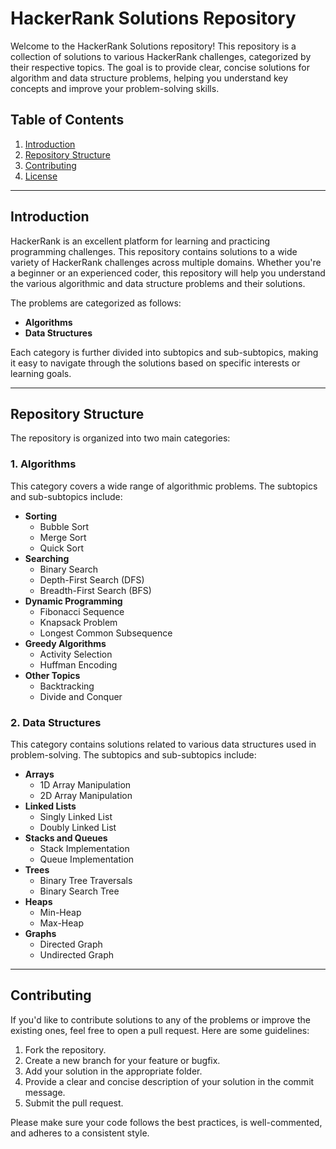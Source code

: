 # HackerRank Solutions Repository

Welcome to the HackerRank Solutions repository! This repository is a collection of solutions to various HackerRank challenges, categorized by their respective topics. The goal is to provide clear, concise solutions for algorithm and data structure problems, helping you understand key concepts and improve your problem-solving skills.

## Table of Contents

1. [Introduction](#introduction)
2. [Repository Structure](#repository-structure)
3. [Contributing](#contributing)
4. [License](#license)

---

## Introduction

HackerRank is an excellent platform for learning and practicing programming challenges. This repository contains solutions to a wide variety of HackerRank challenges across multiple domains. Whether you're a beginner or an experienced coder, this repository will help you understand the various algorithmic and data structure problems and their solutions.

The problems are categorized as follows:

- **Algorithms**
- **Data Structures**

Each category is further divided into subtopics and sub-subtopics, making it easy to navigate through the solutions based on specific interests or learning goals.

---

## Repository Structure

The repository is organized into two main categories:

### 1. **Algorithms**
This category covers a wide range of algorithmic problems. The subtopics and sub-subtopics include:

- **Sorting**
  - Bubble Sort
  - Merge Sort
  - Quick Sort
- **Searching**
  - Binary Search
  - Depth-First Search (DFS)
  - Breadth-First Search (BFS)
- **Dynamic Programming**
  - Fibonacci Sequence
  - Knapsack Problem
  - Longest Common Subsequence
- **Greedy Algorithms**
  - Activity Selection
  - Huffman Encoding
- **Other Topics**
  - Backtracking
  - Divide and Conquer

### 2. **Data Structures**
This category contains solutions related to various data structures used in problem-solving. The subtopics and sub-subtopics include:

- **Arrays**
  - 1D Array Manipulation
  - 2D Array Manipulation
- **Linked Lists**
  - Singly Linked List
  - Doubly Linked List
- **Stacks and Queues**
  - Stack Implementation
  - Queue Implementation
- **Trees**
  - Binary Tree Traversals
  - Binary Search Tree
- **Heaps**
  - Min-Heap
  - Max-Heap
- **Graphs**
  - Directed Graph
  - Undirected Graph

---

## Contributing

If you'd like to contribute solutions to any of the problems or improve the existing ones, feel free to open a pull request. Here are some guidelines:

1. Fork the repository.
2. Create a new branch for your feature or bugfix.
3. Add your solution in the appropriate folder.
4. Provide a clear and concise description of your solution in the commit message.
5. Submit the pull request.

Please make sure your code follows the best practices, is well-commented, and adheres to a consistent style.

